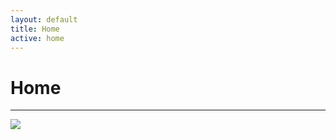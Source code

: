 ```yaml
---
layout: default
title: Home
active: home
---
```


<p><h1>Home</h1></p>

___
![](https://cdn-images-1.medium.com/max/800/1*5sfVJtWuH4zQgZ2Yr87pNQ.jpeg)

 





 





